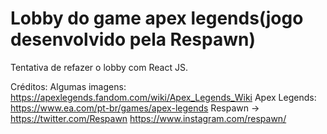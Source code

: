 # Lobby do game apex legends(jogo desenvolvido pela Respawn)

Tentativa de refazer o lobby com React JS.

Créditos:
Algumas imagens:
https://apexlegends.fandom.com/wiki/Apex_Legends_Wiki
Apex Legends: 
https://www.ea.com/pt-br/games/apex-legends
Respawn -> 
https://twitter.com/Respawn
https://www.instagram.com/respawn/